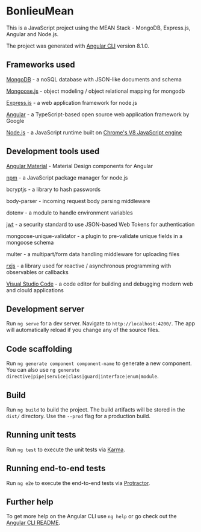 # BonlieuMean

This is a JavaScript project using the MEAN Stack - MongoDB, Express.js, Angular and Node.js.

The project was generated with [Angular CLI](https://github.com/angular/angular-cli) version 8.1.0.

## Frameworks used

[MongoDB](https://www.mongodb.com/) - a noSQL database with JSON-like documents and schema

[Mongoose.js](https://mongoosejs.com/) - object modeling / object relational mapping for mongodb

[Express.js](https://expressjs.com/) - a web application framework for node.js

[Angular](https://angular.io/) - a TypeScript-based open source web application framework by Google

[Node.js](https://nodejs.org/) - a JavaScript runtime built on [Chrome's V8 JavaScript engine](https://v8.dev/)

## Development tools used

[Angular Material](https://material.angular.io/) - Material Design components for Angular

[npm](https://www.npmjs.com/) - a JavaScript package manager for node.js

bcryptjs - a library to hash passwords

body-parser - incoming request body parsing middleware

dotenv - a module to handle environment variables

[jwt](https://jwt.io/) - a security standard to use JSON-based Web Tokens for authentication

mongoose-unique-validator - a plugin to pre-validate unique fields in a mongoose schema

multer - a multipart/form data handling middleware for uploading files

[rxjs](https://rxjs.dev/) - a library used for reactive / asynchronous programming with observables or callbacks

[Visual Studio Code](https://code.visualstudio.com/) - a code editor for building and debugging modern web and clould applications

## Development server

Run `ng serve` for a dev server. Navigate to `http://localhost:4200/`. The app will automatically reload if you change any of the source files.

## Code scaffolding

Run `ng generate component component-name` to generate a new component. You can also use `ng generate directive|pipe|service|class|guard|interface|enum|module`.

## Build

Run `ng build` to build the project. The build artifacts will be stored in the `dist/` directory. Use the `--prod` flag for a production build.

## Running unit tests

Run `ng test` to execute the unit tests via [Karma](https://karma-runner.github.io).

## Running end-to-end tests

Run `ng e2e` to execute the end-to-end tests via [Protractor](http://www.protractortest.org/).

## Further help

To get more help on the Angular CLI use `ng help` or go check out the [Angular CLI README](https://github.com/angular/angular-cli/blob/master/README.md).
